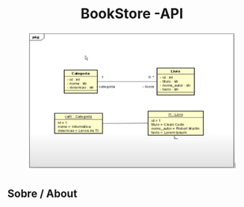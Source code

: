 <h1 align="center">BookStore -API</h1>

<figure>
	<img src="img/ModeloConceitual.png" title="Modelo de domínio">
</figure>

<h2> Sobre / About</h2>
